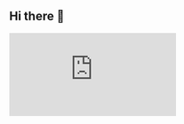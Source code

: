 ## Hi there 👋

 <section className="h-screen bg-background">
        <div className="w-full h-full">
          <iframe
            src="https://livethreatmap.radware.com/"
            className="w-full h-full"
            frameBorder="0"
            title="Radware Live Threat Map"
            sandbox="allow-scripts allow-same-origin"
            referrerPolicy="no-referrer"
            loading="lazy"
          />
        </div>
      </section>
